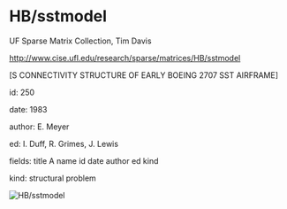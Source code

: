 # HB/sstmodel

 UF Sparse Matrix Collection, Tim Davis

 http://www.cise.ufl.edu/research/sparse/matrices/HB/sstmodel

 [S  CONNECTIVITY STRUCTURE OF EARLY BOEING 2707 SST AIRFRAME]

 id: 250

 date: 1983

 author: E. Meyer

 ed: I. Duff, R. Grimes, J. Lewis

 fields: title A name id date author ed kind

 kind: structural problem

![HB/sstmodel](http://yifanhu.net/GALLERY/GRAPHS/GIF_SMALL/HB@sstmodel.gif)
